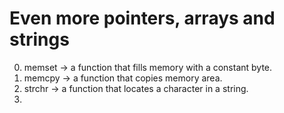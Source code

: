 # Even more pointers, arrays and strings
0. memset -> a function that fills memory with a constant byte.
1. memcpy -> a function that copies memory area.
2. strchr -> a function that locates a character in a string.
3. 
